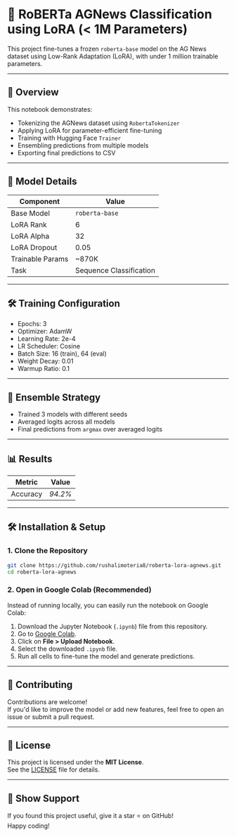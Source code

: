 # 🧠 RoBERTa AGNews Classification using LoRA (< 1M Parameters)

This project fine-tunes a frozen `roberta-base` model on the AG News dataset using Low-Rank Adaptation (LoRA), with under 1 million trainable parameters.

---

## 📌 Overview

This notebook demonstrates:
- Tokenizing the AGNews dataset using `RobertaTokenizer`
- Applying LoRA for parameter-efficient fine-tuning
- Training with Hugging Face `Trainer`
- Ensembling predictions from multiple models
- Exporting final predictions to CSV

---

## 🧠 Model Details

| Component           | Value            |
|---------------------|------------------|
| Base Model          | `roberta-base`   |
| LoRA Rank           | 6                |
| LoRA Alpha          | 32               |
| LoRA Dropout        | 0.05             |
| Trainable Params    | ~870K            |
| Task                | Sequence Classification |

---

## 🛠️ Training Configuration

- Epochs: 3  
- Optimizer: AdamW  
- Learning Rate: 2e-4  
- LR Scheduler: Cosine  
- Batch Size: 16 (train), 64 (eval)  
- Weight Decay: 0.01  
- Warmup Ratio: 0.1  

---

## 🤝 Ensemble Strategy

- Trained 3 models with different seeds
- Averaged logits across all models
- Final predictions from `argmax` over averaged logits

---

## 📊 Results

| Metric    | Value   |
|-----------|---------|
| Accuracy  | *94.2%* |

---

## 🛠️ Installation & Setup

### 1. Clone the Repository

```bash
git clone https://github.com/rushalimoteria8/roberta-lora-agnews.git
cd roberta-lora-agnews
```

### 2. Open in Google Colab (Recommended)

Instead of running locally, you can easily run the notebook on Google Colab:

1. Download the Jupyter Notebook (`.ipynb`) file from this repository.
2. Go to [Google Colab](https://colab.research.google.com/).
3. Click on **File > Upload Notebook**.
4. Select the downloaded `.ipynb` file.
5. Run all cells to fine-tune the model and generate predictions.

---

## 🤝 Contributing

Contributions are welcome!  
If you'd like to improve the model or add new features, feel free to open an issue or submit a pull request.

---

## 🪪 License

This project is licensed under the **MIT License**.  
See the [LICENSE](LICENSE) file for details.

---

## 🌟 Show Support

If you found this project useful, give it a star ⭐ on GitHub!  
Happy coding!
